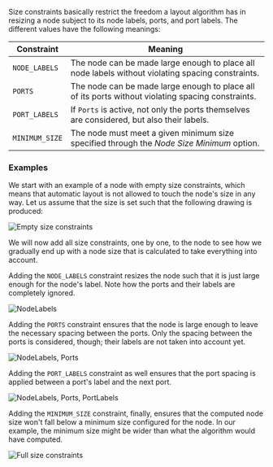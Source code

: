 Size constraints basically restrict the freedom a layout algorithm has in resizing a node subject to its node labels, ports, and port labels. The different values have the following meanings:

Constraint       | Meaning
----------       | -------
`NODE_LABELS`    | The node can be made large enough to place all node labels without violating spacing constraints.
`PORTS`          | The node can be made large enough to place all of its ports without violating spacing constraints.
`PORT_LABELS`    | If `Ports` is active, not only the ports themselves are considered, but also their labels.
`MINIMUM_SIZE`   | The node must meet a given minimum size specified through the _Node Size Minimum_ option.


### Examples

We start with an example of a node with empty size constraints, which means that automatic layout is not allowed to touch the node's size in any way. Let us assume that the size is set such that the following drawing is produced:

![Empty size constraints](/images/options/node_size_constraints_none.png)

We will now add all size constraints, one by one, to the node to see how we gradually end up with a node size that is calculated to take everything into account.

Adding the `NODE_LABELS` constraint resizes the node such that it is just large enough for the node's label. Note how the ports and their labels are completely ignored.

![NodeLabels](/images/options/node_size_constraints_nodelabels.png)

Adding the `PORTS` constraint ensures that the node is large enough to leave the necessary spacing between the ports. Only the spacing between the ports is considered, though; their labels are not taken into account yet.

![NodeLabels, Ports](/images/options/node_size_constraints_nodelabels_ports.png)

Adding the `PORT_LABELS` constraint as well ensures that the port spacing is applied between a port's label and the next port.

![NodeLabels, Ports, PortLabels](/images/options/node_size_constraints_nodelabels_ports_portlabels.png)

Adding the `MINIMUM_SIZE` constraint, finally, ensures that the computed node size won't fall below a minimum size configured for the node. In our example, the minimum size might be wider than what the algorithm would have computed.

![Full size constraints](/images/options/node_size_constraints_full.png)

